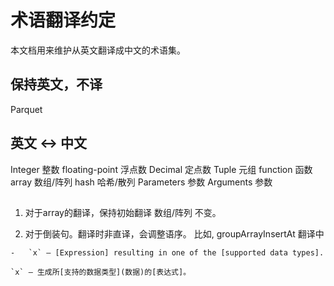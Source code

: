 # 术语翻译约定
本文档用来维护从英文翻译成中文的术语集。



## 保持英文，不译
Parquet

## 英文   <->         中文
Integer             整数
floating-point      浮点数
Decimal             定点数
Tuple               元组
function            函数
array               数组/阵列
hash                哈希/散列
Parameters          参数
Arguments           参数


##
1. 对于array的翻译，保持初始翻译 数组/阵列 不变。

2. 对于倒装句。翻译时非直译，会调整语序。
比如, groupArrayInsertAt 翻译中

``` text
-   `x` — [Expression] resulting in one of the [supported data types].
```

``` text
`x` — 生成所[支持的数据类型](数据)的[表达式]。
```



